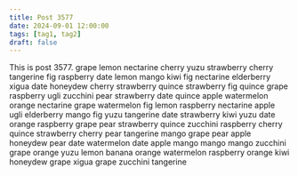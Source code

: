 ```yaml
---
title: Post 3577
date: 2024-09-01 12:00:00
tags: [tag1, tag2]
draft: false
---
```

This is post 3577.
grape
lemon
nectarine
cherry
yuzu
strawberry
cherry
tangerine
fig
raspberry
date
lemon
mango
kiwi
fig
nectarine
elderberry
xigua
date
honeydew
cherry
strawberry
quince
strawberry
fig
quince
grape
raspberry
ugli
zucchini
pear
strawberry
date
quince
apple
watermelon
orange
nectarine
grape
watermelon
fig
lemon
raspberry
nectarine
apple
ugli
elderberry
mango
fig
yuzu
tangerine
date
strawberry
kiwi
yuzu
date
orange
raspberry
grape
pear
strawberry
quince
zucchini
raspberry
cherry
quince
strawberry
cherry
pear
tangerine
mango
grape
pear
apple
honeydew
pear
date
watermelon
date
apple
mango
mango
mango
zucchini
grape
orange
yuzu
lemon
banana
orange
watermelon
raspberry
orange
kiwi
honeydew
grape
xigua
grape
zucchini
tangerine
